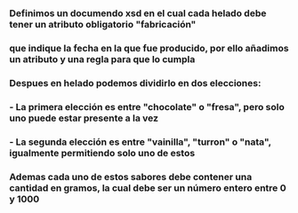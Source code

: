 ### Definimos un documendo xsd en el cual cada helado debe tener un atributo obligatorio "fabricación"  
### que indique la fecha en la que fue producido, por ello añadimos un atributo y una regla para que lo cumpla 
### Despues en helado podemos dividirlo en dos elecciones:  
### - La primera elección es entre "chocolate" o "fresa", pero solo uno puede estar presente a la vez
### - La segunda elección es entre "vainilla", "turron" o "nata", igualmente permitiendo solo uno de estos
### Ademas cada uno de estos sabores debe contener una cantidad en gramos, la cual debe ser un número entero entre 0 y 1000
